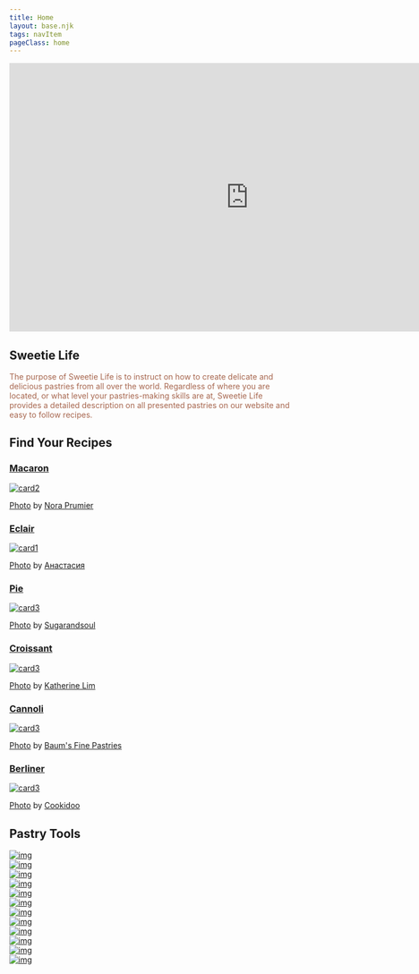 ```yaml
---
title: Home
layout: base.njk
tags: navItem
pageClass: home
---
```

<body>
  <article class="backgroundpink">
    <div class="hero">
    <div class="hero-video">
      <div class="videoWrapper ratio-16-9">
      <iframe class="videocontent" width="853" height="480" src="https://www.youtube.com/embed/2rOcCug6heU" title="YouTube video player" frameborder="0" allow="accelerometer; autoplay; clipboard-write; encrypted-media; gyroscope; picture-in-picture" allowfullscreen></iframe>
      </div>
    </div>
    <div class="herotext">
      <h1>Sweetie Life</h1>
      <p style="color:#A7664E;">The purpose of Sweetie Life is to instruct on how to create delicate and delicious pastries from all over the world. Regardless of where you are located, or what level your pastries-making skills are at, Sweetie Life provides a detailed description on all presented pastries on our website and easy to follow recipes.</p>
    </div>
    </div>
    </div>
 
</article>

<!--  <div class="search">
    <form>
					<label>
						<input type="text" size="25" name="gr">
					</label>
					<input type="submit" value="search" class="btn">
				</form>
  </div>-->
 
  <section class="container">
     <h1 class="title">Find Your Recipes</h1>
      <div class="home_container" >
        <div class="card"> <a href="/r-macaron">
          <h3>Macaron</h3 style="color:##FFC6E8;">
          <img src="/images/s-m.jpg" alt="card2">
           <p class="credit"><a href="https://www.flickr.com/photos/nora_prumier/33395060056/in/photolist-ST1pTw-rHcsLT-rdZu4f-VzNRFH-rpLYU1-CSW6vJ-2ehZ8s1-LGuZ4Y-yh1Tfh-Cah3EG-8RzMmG-SRxtGm-LKaKTh-rbqPoJ-Mx9Jjx-Pip4pY-Kijfo9-LU91So-EhKAAg-ENVs93-zbJvkS-BAiTZr-22oYcct-CpbDBR-22PbCDc-27iW3En-JTZwjR-8RYzK3-qUNcVS-GNUA88-WBZ1iH-vuWwz8-JhdxFr-GXTVoa-AH3okp-236KjLW-tyj6hY-vpCQhk-v7Hp4d-36ERNq-xfaYoH-215u3Y3-RgRZhN-y18iKq-BSvsb1-z8HHHf-UGzCMZ-qLpNtT-qvCoe4-VSCV4A">Photo</a> by <a href="https://www.flickr.com/photos/laurelquist/">Nora Prumier</a></p>
        </a></div>
      <div class="card"><a href="/r-eclair">
          <h3>Eclair</h3>
          <img src="/images/s-eclairs.jpg" alt="card1">
          <p class="credit"><a href="https://www.pexels.com/photo/frosted-eclairs-8365696/">Photo</a> by <a href="https://www.pexels.com/@69816215/">Анастасия</a></p>
      </a></div>
      <div class="card"><a href="/r-pie">
        <h3>Pie</h3>
        <img src="/images/s-pie2.jpg" alt="card3">
         <p class="credit"><a href="https://www.sugarandsoul.co/air-fryer-pumpkin-pie/">Photo</a> by <a href="https://www.sugarandsoul.co/">Sugarandsoul</a></p>
      </a></div>
      <div class="card"><a href="/r-croissant">
        <h3>Croissant</h3>
        <img src="/images/s-cro.jpg" alt="card3">
         <p class="credit"><a href="https://www.flickr.com/photos/ultrakml/32708308983/in/photolist-rfQ3uw-qwiys3-RQjCHM-CVXGvx-CXCiGZ-SeD989-TkMK7z-GAaTuR-tnf2BX-sGEnY9-XYs4Sm-KmCFsX-AeFPZt-29advba-T6Ymw3-sEyRJt-HJjBdP-rNfghW-qTxr3u-qTxq8y-vwU4YD-28LwuLW-F2ksc8-Xth7XL-Tm9SaX-ESErUE-K4KBMo-ANTTtS-Y9Mewi-KAz9qe-LUXrw1-22qWfqF-rKuPKa-rTAXLr-JHJKW6-XVM2Fn-28PimJz-yE6WXr-x1EFVt-srKgyN-sczNZk-KDP9WD-HCAU5F-AaTj9d-AaTnP9-CMSJew-T9n1Ln-Jp7wMF-FDR4hH-qwiyUL/">Photo</a> by  <a href="https://live.staticflickr.com/2880/32708308983_8f5b6621c8_b.jpg">Katherine Lim</a></p>
      </div>
       <div class="card"><a href="/r-cannoli">
        <h3>Cannoli</h3>
        <img src="/images/s-car.jpg" alt="card3">
         <p class="credit"><a href="https://www.flickr.com/photos/baumsfinepastries/41390385841/in/photolist-264wxG6-5QzTMA-K99T3A-E5g9Kc-K1JNWD-rkiqCX-U7HMeM-r5Tgg4-HJDnXs-xjLgWD-HGVEeY-JmUENW-JSqyFN-G8M23b-2aMiYm2-JYuAsw-K8GeSD-28EFNT-HpN39w-PXVRK-tggN16-JeEZPt-MVEPaY-VPqjYP-R5xVuD-vgqE86-GwrfKd-CPqbpQ-wb5Lym-NjgRFf-Ab2QB7-227sTJc-yAqZ6R-JmYcrn-KbsjKF-JmYhav-KfvW5U-JmYhka-JmY8hF-22bg281-s8QRgi-GUykfF-J8kk9u-EunAnz-vhv9uc-w1y1jz-rDhCwT-JeEZMV-ToS7U2-qAp5HE">Photo</a> by <a href="https://www.flickr.com/photos/baumsfinepastries/">Baum's Fine Pastries</a></p>
      </div>
       <div class="card"><a href="/r-berliner">
        <h3>Berliner</h3>
        <img src="/images/s-ber.jpg" alt="card3">
         <p class="credit"><a href="https://cookidoo.com.cn/recipes/recipe/en-CN/r258637">Photo</a> by <a href="https://cookidoo.com.cn/foundation/en-CN">Cookidoo</a></p>
      </div>
      </div>


  </section>

  <section class="container">
    <h1 class="title">Pastry Tools</h1>
    <div class="lesson">
      <div class="lessoncard">
        <a href="/t-stainlessfloursifter">
       <img src="/images/FlourSifter.jpg" alt="img"></a>
       </div>
      <div class="lessoncard">
       <a href="/t-kitchenscale">
       <img src="/images/DigitalKitchenScale.jpg" alt="img"></a>
       </div>
      <div class="lessoncard">
      <a href="/t-measuringcups">
       <img src="/images/MeasuringCups.jpg" alt="img"></a>
       </div>
      <div class="lessoncard">
       <a href="/t-wirerack">
       <img src="/images/steel-cooling-rack-o.jpg" alt="img"></a>
       </div>
       <div class="lessoncard">
       <a href="/t-siliconepastrybrushes">
       <img src="/images/whitePastryBrush.jpg" alt="img"></a>
       </div>
       <div class="lessoncard">
       <a href="t-pastrywheel">
      <img src="/images/pastrywheel.jpg" alt="img"></a>
       </div>
       <div class="lessoncard">
       <a href="/t-zesterraspgrater">
       <img src="/images/Zester Grater.jpg" alt="img"></a>
       </div>
       <div class="lessoncard">
       <a href="/t-handmixer">
       <img src="/images/Electric Hand Mixer.jpg" alt="img"></a>
       </div>
       <div class="lessoncard">
       <a href="/t-offsetspatula">
       <img src="/images/offset.jpg" alt="img"></a>
       </div>
       <div class="lessoncard">
       <a href="/t-woodenpastryboard">
       <img src="/images/Wooden.jpg" alt="img"></a>
       </div>
       <div class="lessoncard">
       <a href="/t-squarebakingpan">
       <img src="/images/squarepan.jpeg" alt="img"></a>
       </div>
       <div class="lessoncard">
       <a href="/t-pastryblender">
       <img src="/images/blender.jpg" alt="img"></a>
       </div>
       </div><!--end-->
    </div>
  </section>
  
 <script src="script.js"></script>
</body>

